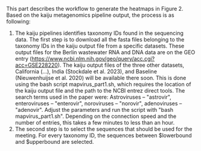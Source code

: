 This part describes the workflow to generate the heatmaps in Figure 2. Based on the kaiju metagenomics pipeline output, the process is as following:

1. The kaiju pipelines identifies taxonomy IDs found in the sequencing data. The first step is to download all the fasta files belonging to the taxonomy IDs in the kaiju output file from a specific datasets. These output files for the Berlin wastewater RNA and DNA data are on the GEO entry (https://www.ncbi.nlm.nih.gov/geo/query/acc.cgi?acc=GSE228220). The kaiju output files of the three other datasets, California (…), India (Stockdale et al. 2023), and Baseline (Nieuwenhuijse et al. 2020) will be available there soon. This is done using the bash script mapvirus_part1.sh, which requires the location of the kaiju output file and the path to the NCBI entrez direct tools. The search terms used in the paper were: Astroviruses – "astrovir", enteroviruses – "enterovir", noroviruses – "norovir", adenoviruses – "adenovir". Adjust the parameters and run the script with "bash mapvirus_part1.sh". Depending on the connection speed and the number of entries, this takes a few minutes to less than an hour.
2. The second step is to select the sequences that should be used for the meeting. For every taxonomy ID, the sequences between $lowerbound and $upperbound are selected.  

